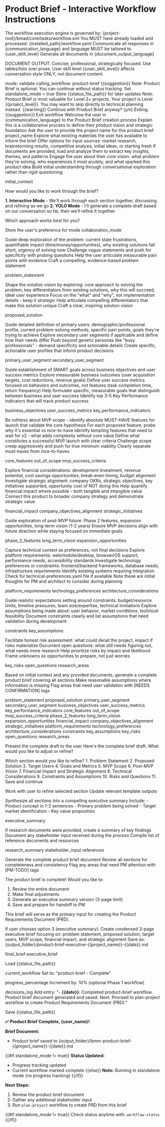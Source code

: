 # Product Brief - Interactive Workflow Instructions

<critical>The workflow execution engine is governed by: {project-root}/bmad/core/tasks/workflow.xml</critical>
<critical>You MUST have already loaded and processed: {installed_path}/workflow.yaml</critical>
<critical>Communicate all responses in {communication_language} and language MUST be tailored to {user_skill_level}</critical>
<critical>Generate all documents in {document_output_language}</critical>

<critical>DOCUMENT OUTPUT: Concise, professional, strategically focused. Use tables/lists over prose. User skill level ({user_skill_level}) affects conversation style ONLY, not document content.</critical>

<workflow>

<step n="0" goal="Validate workflow readiness">
<invoke-workflow path="{project-root}/bmad/bmm/workflows/1-analysis/workflow-status">
  <param>mode: validate</param>
  <param>calling_workflow: product-brief</param>
</invoke-workflow>

<check if="status_exists == false">
  <output>{{suggestion}}</output>
  <output>Note: Product Brief is optional. You can continue without status tracking.</output>
  <action>Set standalone_mode = true</action>
</check>

<check if="status_exists == true">
  <action>Store {{status_file_path}} for later updates</action>

  <check if="project_level < 2">
    <output>Note: Product Brief is most valuable for Level 2+ projects. Your project is Level {{project_level}}.</output>
    <output>You may want to skip directly to technical planning instead.</output>
  </check>

  <check if="warning != ''">
    <output>{{warning}}</output>
    <ask>Continue with Product Brief anyway? (y/n)</ask>
    <check if="n">
      <output>Exiting. {{suggestion}}</output>
      <action>Exit workflow</action>
    </check>
  </check>
</check>
</step>

<step n="1" goal="Initialize product brief session">
<action>Welcome the user in {communication_language} to the Product Brief creation process</action>
<action>Explain this is a collaborative process to define their product vision and strategic foundation</action>
<action>Ask the user to provide the project name for this product brief</action>
<template-output>project_name</template-output>
</step>

<step n="1" goal="Gather available inputs and context">
<action>Explore what existing materials the user has available to inform the brief</action>
<action>Offer options for input sources: market research, brainstorming results, competitive analysis, initial ideas, or starting fresh</action>
<action>If documents are provided, load and analyze them to extract key insights, themes, and patterns</action>
<action>Engage the user about their core vision: what problem they're solving, who experiences it most acutely, and what sparked this product idea</action>
<action>Build initial understanding through conversational exploration rather than rigid questioning</action>

<template-output>initial_context</template-output>
</step>

<step n="2" goal="Choose collaboration mode">
<ask>How would you like to work through the brief?

**1. Interactive Mode** - We'll work through each section together, discussing and refining as we go
**2. YOLO Mode** - I'll generate a complete draft based on our conversation so far, then we'll refine it together

Which approach works best for you?</ask>

<action>Store the user's preference for mode</action>
<template-output>collaboration_mode</template-output>
</step>

<step n="3" goal="Define the problem statement" if="collaboration_mode == 'interactive'">
<action>Guide deep exploration of the problem: current state frustrations, quantifiable impact (time/money/opportunities), why existing solutions fall short, urgency of solving now</action>
<action>Challenge vague statements and push for specificity with probing questions</action>
<action>Help the user articulate measurable pain points with evidence</action>
<action>Craft a compelling, evidence-based problem statement</action>

<template-output>problem_statement</template-output>
</step>

<step n="4" goal="Develop the proposed solution" if="collaboration_mode == 'interactive'">
<action>Shape the solution vision by exploring: core approach to solving the problem, key differentiators from existing solutions, why this will succeed, ideal user experience</action>
<action>Focus on the "what" and "why", not implementation details - keep it strategic</action>
<action>Help articulate compelling differentiators that make this solution unique</action>
<action>Craft a clear, inspiring solution vision</action>

<template-output>proposed_solution</template-output>
</step>

<step n="5" goal="Identify target users" if="collaboration_mode == 'interactive'">
<action>Guide detailed definition of primary users: demographic/professional profile, current problem-solving methods, specific pain points, goals they're trying to achieve</action>
<action>Explore secondary user segments if applicable and define how their needs differ</action>
<action>Push beyond generic personas like "busy professionals" - demand specificity and actionable details</action>
<action>Create specific, actionable user profiles that inform product decisions</action>

<template-output>primary_user_segment</template-output>
<template-output>secondary_user_segment</template-output>
</step>

<step n="6" goal="Establish goals and success metrics" if="collaboration_mode == 'interactive'">
<action>Guide establishment of SMART goals across business objectives and user success metrics</action>
<action>Explore measurable business outcomes (user acquisition targets, cost reductions, revenue goals)</action>
<action>Define user success metrics focused on behaviors and outcomes, not features (task completion time, return frequency)</action>
<action>Help formulate specific, measurable goals that distinguish between business and user success</action>
<action>Identify top 3-5 Key Performance Indicators that will track product success</action>

<template-output>business_objectives</template-output>
<template-output>user_success_metrics</template-output>
<template-output>key_performance_indicators</template-output>
</step>

<step n="7" goal="Define MVP scope" if="collaboration_mode == 'interactive'">
<action>Be ruthless about MVP scope - identify absolute MUST-HAVE features for launch that validate the core hypothesis</action>
<action>For each proposed feature, probe why it's essential vs nice-to-have</action>
<action>Identify tempting features that need to wait for v2 - what adds complexity without core value</action>
<action>Define what constitutes a successful MVP launch with clear criteria</action>
<action>Challenge scope creep aggressively and push for true minimum viability</action>
<action>Clearly separate must-haves from nice-to-haves</action>

<template-output>core_features</template-output>
<template-output>out_of_scope</template-output>
<template-output>mvp_success_criteria</template-output>
</step>

<step n="8" goal="Assess financial impact and ROI" if="collaboration_mode == 'interactive'">
<action>Explore financial considerations: development investment, revenue potential, cost savings opportunities, break-even timing, budget alignment</action>
<action>Investigate strategic alignment: company OKRs, strategic objectives, key initiatives supported, opportunity cost of NOT doing this</action>
<action>Help quantify financial impact where possible - both tangible and intangible value</action>
<action>Connect this product to broader company strategy and demonstrate strategic value</action>

<template-output>financial_impact</template-output>
<template-output>company_objectives_alignment</template-output>
<template-output>strategic_initiatives</template-output>
</step>

<step n="9" goal="Explore post-MVP vision" optional="true" if="collaboration_mode == 'interactive'">
<action>Guide exploration of post-MVP future: Phase 2 features, expansion opportunities, long-term vision (1-2 years)</action>
<action>Ensure MVP decisions align with future direction while staying focused on immediate goals</action>

<template-output>phase_2_features</template-output>
<template-output>long_term_vision</template-output>
<template-output>expansion_opportunities</template-output>
</step>

<step n="10" goal="Document technical considerations" if="collaboration_mode == 'interactive'">
<action>Capture technical context as preferences, not final decisions</action>
<action>Explore platform requirements: web/mobile/desktop, browser/OS support, performance needs, accessibility standards</action>
<action>Investigate technology preferences or constraints: frontend/backend frameworks, database needs, infrastructure requirements</action>
<action>Identify existing systems requiring integration</action>
<action>Check for technical-preferences.yaml file if available</action>
<action>Note these are initial thoughts for PM and architect to consider during planning</action>

<template-output>platform_requirements</template-output>
<template-output>technology_preferences</template-output>
<template-output>architecture_considerations</template-output>
</step>

<step n="11" goal="Identify constraints and assumptions" if="collaboration_mode == 'interactive'">
<action>Guide realistic expectations setting around constraints: budget/resource limits, timeline pressures, team size/expertise, technical limitations</action>
<action>Explore assumptions being made about: user behavior, market conditions, technical feasibility</action>
<action>Document constraints clearly and list assumptions that need validation during development</action>

<template-output>constraints</template-output>
<template-output>key_assumptions</template-output>
</step>

<step n="12" goal="Assess risks and open questions" optional="true" if="collaboration_mode == 'interactive'">
<action>Facilitate honest risk assessment: what could derail the project, impact if risks materialize</action>
<action>Document open questions: what still needs figuring out, what needs more research</action>
<action>Help prioritize risks by impact and likelihood</action>
<action>Frame unknowns as opportunities to prepare, not just worries</action>

<template-output>key_risks</template-output>
<template-output>open_questions</template-output>
<template-output>research_areas</template-output>
</step>

<!-- YOLO Mode - Generate everything then refine -->
<step n="3" goal="Generate complete brief draft" if="collaboration_mode == 'yolo'">
<action>Based on initial context and any provided documents, generate a complete product brief covering all sections</action>
<action>Make reasonable assumptions where information is missing</action>
<action>Flag areas that need user validation with [NEEDS CONFIRMATION] tags</action>

<template-output>problem_statement</template-output>
<template-output>proposed_solution</template-output>
<template-output>primary_user_segment</template-output>
<template-output>secondary_user_segment</template-output>
<template-output>business_objectives</template-output>
<template-output>user_success_metrics</template-output>
<template-output>key_performance_indicators</template-output>
<template-output>core_features</template-output>
<template-output>out_of_scope</template-output>
<template-output>mvp_success_criteria</template-output>
<template-output>phase_2_features</template-output>
<template-output>long_term_vision</template-output>
<template-output>expansion_opportunities</template-output>
<template-output>financial_impact</template-output>
<template-output>company_objectives_alignment</template-output>
<template-output>strategic_initiatives</template-output>
<template-output>platform_requirements</template-output>
<template-output>technology_preferences</template-output>
<template-output>architecture_considerations</template-output>
<template-output>constraints</template-output>
<template-output>key_assumptions</template-output>
<template-output>key_risks</template-output>
<template-output>open_questions</template-output>
<template-output>research_areas</template-output>

<action>Present the complete draft to the user</action>
<ask>Here's the complete brief draft. What would you like to adjust or refine?</ask>
</step>

<step n="4" goal="Refine brief sections" repeat="until-approved" if="collaboration_mode == 'yolo'">
<ask>Which section would you like to refine?
1. Problem Statement
2. Proposed Solution
3. Target Users
4. Goals and Metrics
5. MVP Scope
6. Post-MVP Vision
7. Financial Impact and Strategic Alignment
8. Technical Considerations
9. Constraints and Assumptions
10. Risks and Questions
11. Save and continue</ask>

<action>Work with user to refine selected section</action>
<action>Update relevant template outputs</action>
</step>

<!-- Final steps for both modes -->
<step n="13" goal="Create executive summary">
<action>Synthesize all sections into a compelling executive summary</action>
<action>Include:
- Product concept in 1-2 sentences
- Primary problem being solved
- Target market identification
- Key value proposition</action>

<template-output>executive_summary</template-output>
</step>

<step n="14" goal="Compile supporting materials">
<action>If research documents were provided, create a summary of key findings</action>
<action>Document any stakeholder input received during the process</action>
<action>Compile list of reference documents and resources</action>

<template-output>research_summary</template-output>
<template-output>stakeholder_input</template-output>
<template-output>references</template-output>
</step>

<step n="15" goal="Final review and handoff">
<action>Generate the complete product brief document</action>
<action>Review all sections for completeness and consistency</action>
<action>Flag any areas that need PM attention with [PM-TODO] tags</action>

<ask>The product brief is complete! Would you like to:

1. Review the entire document
2. Make final adjustments
3. Generate an executive summary version (3-page limit)
4. Save and prepare for handoff to PM

This brief will serve as the primary input for creating the Product Requirements Document (PRD).</ask>

<check>If user chooses option 3 (executive summary):</check>
<action>Create condensed 3-page executive brief focusing on: problem statement, proposed solution, target users, MVP scope, financial impact, and strategic alignment</action>
<action>Save as: {output_folder}/product-brief-executive-{{project_name}}-{{date}}.md</action>

<template-output>final_brief</template-output>
<template-output>executive_brief</template-output>
</step>

<step n="16" goal="Update status file on completion">
<check if="standalone_mode != true">
  <action>Load {{status_file_path}}</action>

<template-output file="{{status_file_path}}">current_workflow</template-output>
<action>Set to: "product-brief - Complete"</action>

<template-output file="{{status_file_path}}">progress_percentage</template-output>
<action>Increment by: 10% (optional Phase 1 workflow)</action>

<template-output file="{{status_file_path}}">decisions_log</template-output>
<action>Add entry: "- **{{date}}**: Completed product-brief workflow. Product brief document generated and saved. Next: Proceed to plan-project workflow to create Product Requirements Document (PRD)."</action>

<action>Save {{status_file_path}}</action>
</check>

<output>**✅ Product Brief Complete, {user_name}!**

**Brief Document:**

- Product brief saved to {output_folder}/bmm-product-brief-{{project_name}}-{{date}}.md

{{#if standalone_mode != true}}
**Status Updated:**

- Progress tracking updated
- Current workflow marked complete
  {{else}}
  **Note:** Running in standalone mode (no progress tracking)
  {{/if}}

**Next Steps:**

1. Review the product brief document
2. Gather any additional stakeholder input
3. Run `plan-project` workflow to create PRD from this brief

{{#if standalone_mode != true}}
Check status anytime with: `workflow-status`
{{/if}}
</output>
</step>

</workflow>
